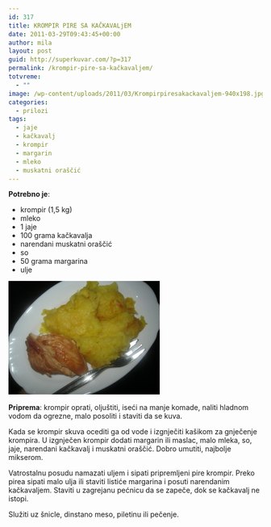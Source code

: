 ```yaml
---
id: 317
title: KROMPIR PIRE SA KAČKAVALjEM
date: 2011-03-29T09:43:45+00:00
author: mila
layout: post
guid: http://superkuvar.com/?p=317
permalink: /krompir-pire-sa-kačkavaljem/
totvreme:
  - ""
image: /wp-content/uploads/2011/03/Krompirpiresakackavaljem-940x198.jpg
categories:
  - prilozi
tags:
  - jaje
  - kačkavalj
  - krompir
  - margarin
  - mleko
  - muskatni oraščić
---
```

**Potrebno je**:

  * krompir (1,5 kg)
  * mleko
  * 1 jaje
  * 100 grama kačkavalja
  * narendani muskatni oraščić
  * so
  * 50 grama margarina
  * ulje

[<img class="alignnone size-medium wp-image-6040" src="/wp-content/uploads/2011/03/Krompirpiresakackavaljem-1024x768.jpg" alt="Krompirpiresakackavaljem" width="300" height="225" />](/wp-content/uploads/2011/03/Krompirpiresakackavaljem-e1376894338511.jpg)

**Priprema**: krompir oprati, oljuštiti, iseći na manje komade, naliti hladnom vodom da ogrezne, malo posoliti i staviti da se kuva.

Kada se krompir skuva ocediti ga od vode i izgnječiti kašikom za gnječenje krompira. U izgnječen krompir dodati margarin ili maslac, malo mleka, so, jaje, narendani kačkavalj i  muskatni oraščić. Dobro umutiti, najbolje mikserom.

Vatrostalnu posudu namazati uljem i sipati pripremljeni pire krompir. Preko pirea sipati malo ulja ili staviti listiće margarina i posuti narendanim kačkavaljem. Staviti u zagrejanu pećnicu da se zapeče, dok se kačkavalj ne istopi.

Služiti uz šnicle, dinstano meso, piletinu ili pečenje.